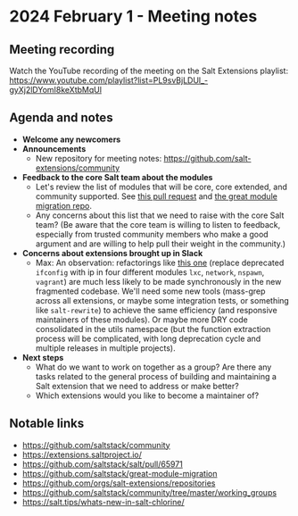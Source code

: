 # 2024 February 1 - Meeting notes

## Meeting recording

Watch the YouTube recording of the meeting on the Salt Extensions playlist: https://www.youtube.com/playlist?list=PL9svBjLDUl_-gyXj2lDYomI8keXtbMqUl

## Agenda and notes

- **Welcome any newcomers**
- **Announcements**
  - New repository for meeting notes: https://github.com/salt-extensions/community
- **Feedback to the core Salt team about the modules**
  - Let's review the list of modules that will be core, core extended, and community supported. See [this pull request](https://github.com/saltstack/salt/pull/65971) and [the great module migration repo](https://github.com/saltstack/great-module-migration).
  - Any concerns about this list that we need to raise with the core Salt team? (Be aware that the core team is willing to listen to feedback, especially from trusted community members who make a good argument and are willing to help pull their weight in the community.)
- **Concerns about extensions brought up in Slack**
  - Max: An observation: refactorings like [this one](https://github.com/saltstack/salt/pull/64351/files) (replace deprecated `ifconfig` with ip in four different modules `lxc`, `network`, `nspawn`, `vagrant`) are much less likely to be made synchronously in the new fragmented codebase. We'll need some new tools (mass-grep across all extensions, or maybe some integration tests, or something like `salt-rewrite`) to achieve the same efficiency (and responsive maintainers of these modules). Or maybe more DRY code consolidated in the utils namespace (but the function extraction process will be complicated, with long deprecation cycle and multiple releases in multiple projects).
- **Next steps**
  - What do we want to work on together as a group? Are there any tasks related to the general process of building and maintaining a Salt extension that we need to address or make better?
  - Which extensions would you like to become a maintainer of?



## Notable links

- https://github.com/saltstack/community
- https://extensions.saltproject.io/
- https://github.com/saltstack/salt/pull/65971
- https://github.com/saltstack/great-module-migration
- https://github.com/orgs/salt-extensions/repositories
- https://github.com/saltstack/community/tree/master/working_groups
- https://salt.tips/whats-new-in-salt-chlorine/
